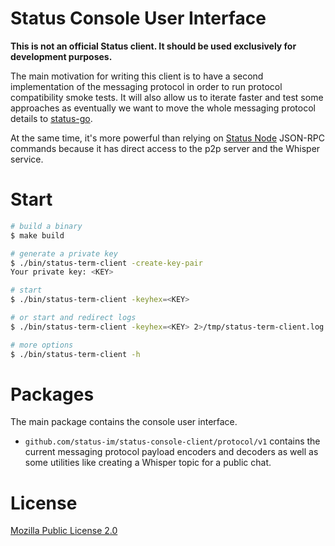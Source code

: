 Status Console User Interface
=============================

**This is not an official Status client. It should be used exclusively for development purposes.**

The main motivation for writing this client is to have a second implementation of the messaging protocol in order to run protocol compatibility smoke tests. It will also allow us to iterate faster and test some approaches as eventually we want to move the whole messaging protocol details to [status-go](https://github.com/status-im/status-go).

At the same time, it's more powerful than relying on [Status Node](https://status.im/docs/run_status_node.html) JSON-RPC commands because it has direct access to the p2p server and the Whisper service.

# Start

```bash
# build a binary
$ make build

# generate a private key
$ ./bin/status-term-client -create-key-pair
Your private key: <KEY>

# start
$ ./bin/status-term-client -keyhex=<KEY>

# or start and redirect logs
$ ./bin/status-term-client -keyhex=<KEY> 2>/tmp/status-term-client.log

# more options
$ ./bin/status-term-client -h
```

# Packages

The main package contains the console user interface.

* `github.com/status-im/status-console-client/protocol/v1` contains the current messaging protocol payload encoders and decoders as well as some utilities like creating a Whisper topic for a public chat.

# License

[Mozilla Public License 2.0](https://github.com/status-im/status-go/blob/develop/LICENSE.md)
